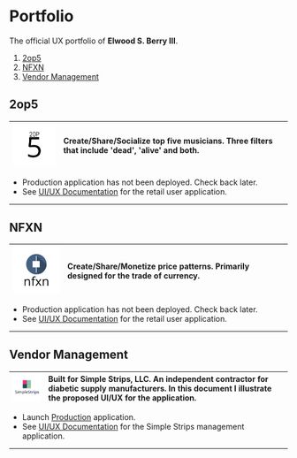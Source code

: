 # Portfolio
The official UX portfolio of **Elwood S. Berry III**.

1. [2op5](#2op5)
1. [NFXN](#nfxn)
1. [Vendor Management](#vendor-management)


## 2op5
| ![2op5](_img/icons/2op5.png)   | Create/Share/Socialize top five musicians. Three filters that include 'dead', 'alive' and both.    |
|:-------------:|:-------------|

  * Production application has not been deployed. Check back later.
  * See [UI/UX Documentation](2op5) for the retail user application.
---

## NFXN
| ![NFXN](_img/icons/nfxn.png)   | Create/Share/Monetize price patterns. Primarily designed for the trade of currency.    |
|:-------------:|:-------------|

  * Production application has not been deployed. Check back later.
  * See [UI/UX Documentation](nfxn) for the retail user application.
---

## Vendor Management
| ![Vendor Management](_img/icons/vendor-management.png)   | Built for Simple Strips, LLC. An independent contractor for diabetic supply manufacturers. In this document I illustrate the proposed UI/UX for the application.   |
|:-------------:|:-------------|

  * Launch [Production](http://simplestrips.com) application.
  * See [UI/UX Documentation](vendor-management) for the Simple Strips management application.
---
